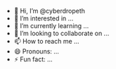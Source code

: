 - 👋 Hi, I’m @cyberdropeth
- 👀 I’m interested in ...
- 🌱 I’m currently learning ...
- 💞️ I’m looking to collaborate on ...
- 📫 How to reach me ...
- 😄 Pronouns: ...
- ⚡ Fun fact: ...

<!---
cyberdropeth/cyberdropeth is a ✨ special ✨ repository because its `README.md` (this file) appears on your GitHub profile.
You can click the Preview link to take a look at your changes.
--->
